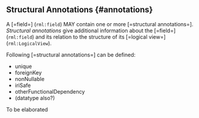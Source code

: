 ## Structural Annotations {#annotations}

A [=field=] (`rml:field`) MAY contain one or more [=structural annotations=]. 
<dfn>Structural annotations</dfn> give additional information about the [=field=] (`rml:field`) and its relation to the structure of its [=logical view=] (`rml:LogicalView`).

Following [=structural annotations=] can be defined: 
- unique 
- foreignKey
- nonNullable
- iriSafe
- otherFunctionalDependency
- (datatype also?)

<aside class="issue">
To be elaborated
</aside>
